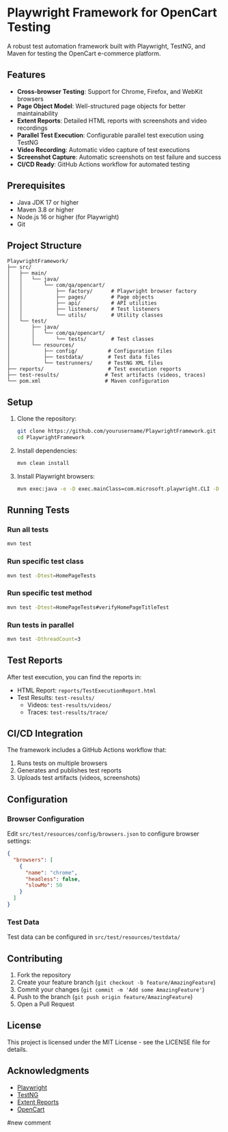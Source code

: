 # Playwright Framework for OpenCart Testing

A robust test automation framework built with Playwright, TestNG, and Maven for testing the OpenCart e-commerce platform.

## Features

- **Cross-browser Testing**: Support for Chrome, Firefox, and WebKit browsers
- **Page Object Model**: Well-structured page objects for better maintainability
- **Extent Reports**: Detailed HTML reports with screenshots and video recordings
- **Parallel Test Execution**: Configurable parallel test execution using TestNG
- **Video Recording**: Automatic video capture of test executions
- **Screenshot Capture**: Automatic screenshots on test failure and success
- **CI/CD Ready**: GitHub Actions workflow for automated testing

## Prerequisites

- Java JDK 17 or higher
- Maven 3.8 or higher
- Node.js 16 or higher (for Playwright)
- Git

## Project Structure

```
PlaywrightFramework/
├── src/
│   ├── main/
│   │   └── java/
│   │       └── com/qa/opencart/
│   │           ├── factory/      # Playwright browser factory
│   │           ├── pages/        # Page objects
│   │           ├── api/          # API utilities
│   │           ├── listeners/    # Test listeners
│   │           └── utils/        # Utility classes
│   └── test/
│       ├── java/
│       │   └── com/qa/opencart/
│       │       └── tests/        # Test classes
│       └── resources/
│           ├── config/          # Configuration files
│           ├── testdata/        # Test data files
│           └── testrunners/     # TestNG XML files
├── reports/                     # Test execution reports
├── test-results/               # Test artifacts (videos, traces)
└── pom.xml                     # Maven configuration
```

## Setup

1. Clone the repository:
   ```bash
   git clone https://github.com/yourusername/PlaywrightFramework.git
   cd PlaywrightFramework
   ```

2. Install dependencies:
   ```bash
   mvn clean install
   ```

3. Install Playwright browsers:
   ```bash
   mvn exec:java -e -D exec.mainClass=com.microsoft.playwright.CLI -D exec.args="install"
   ```

## Running Tests

### Run all tests
```bash
mvn test
```

### Run specific test class
```bash
mvn test -Dtest=HomePageTests
```

### Run specific test method
```bash
mvn test -Dtest=HomePageTests#verifyHomePageTitleTest
```

### Run tests in parallel
```bash
mvn test -DthreadCount=3
```

## Test Reports

After test execution, you can find the reports in:
- HTML Report: `reports/TestExecutionReport.html`
- Test Results: `test-results/`
  - Videos: `test-results/videos/`
  - Traces: `test-results/trace/`

## CI/CD Integration

The framework includes a GitHub Actions workflow that:
1. Runs tests on multiple browsers
2. Generates and publishes test reports
3. Uploads test artifacts (videos, screenshots)

## Configuration

### Browser Configuration
Edit `src/test/resources/config/browsers.json` to configure browser settings:
```json
{
  "browsers": [
    {
      "name": "chrome",
      "headless": false,
      "slowMo": 50
    }
  ]
}
```

### Test Data
Test data can be configured in `src/test/resources/testdata/`

## Contributing

1. Fork the repository
2. Create your feature branch (`git checkout -b feature/AmazingFeature`)
3. Commit your changes (`git commit -m 'Add some AmazingFeature'`)
4. Push to the branch (`git push origin feature/AmazingFeature`)
5. Open a Pull Request

## License

This project is licensed under the MIT License - see the LICENSE file for details.

## Acknowledgments

- [Playwright](https://playwright.dev/)
- [TestNG](https://testng.org/)
- [Extent Reports](https://www.extentreports.com/)
- [OpenCart](https://www.opencart.com/) 


#new comment